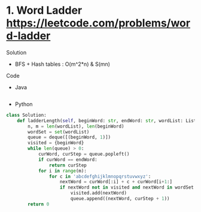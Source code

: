 # 1. Word Ladder https://leetcode.com/problems/word-ladder

Solution

- BFS + Hash tables : O(m^2*n) & S(mn)

Code

- Java

```java

```

- Python

```python
class Solution:
    def ladderLength(self, beginWord: str, endWord: str, wordList: List[str]) -> int:
        n, m = len(wordList), len(beginWord)
        wordSet = set(wordList)
        queue = deque([(beginWord, 1)])
        visited = {beginWord}
        while len(queue) > 0:
            curWord, curStep = queue.popleft()
            if curWord == endWord:
                return curStep
            for i in range(m):
                for c in 'abcdefghijklmnopqrstuvwxyz':
                    nextWord = curWord[:i] + c + curWord[i+1:]
                    if nextWord not in visited and nextWord in wordSet:
                        visited.add(nextWord)
                        queue.append((nextWord, curStep + 1))
        return 0
```
